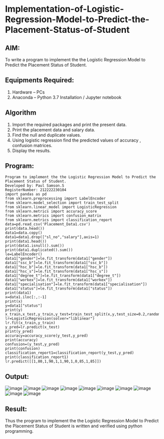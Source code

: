# Implementation-of-Logistic-Regression-Model-to-Predict-the-Placement-Status-of-Student

## AIM:
To write a program to implement the the Logistic Regression Model to Predict the Placement Status of Student.

## Equipments Required:
1. Hardware – PCs
2. Anaconda – Python 3.7 Installation / Jupyter notebook

## Algorithm
1. Import the required packages and print the present data.
2. Print the placement data and salary data.
3. Find the null and duplicate values.
4. Using logistic regression find the predicted values of accuracy , confusion matrices.
5. Display the results.

## Program:
```
Program to implement the the Logistic Regression Model to Predict the Placement Status of Student.
Developed by: Paul Samson.S
RegisterNumber: 212222230104
import pandas as pd
from sklearn.preprocessing import LabelEncoder
from sklearn.model_selection import train_test_split
from sklearn.linear_model import LogisticRegression
from sklearn.metrics import accuracy_score
from sklearn.metrics import confusion_matrix
from sklearn.metrics import classification_report
data=pd.read_csv('Placement_Data1.csv')
print(data.head())
data1=data.copy()
data1=data1.drop(["sl_no","salary"],axis=1)
print(data1.head())
print(data1.isnull().sum())
print(data1.duplicated().sum())
le=LabelEncoder()
data1["gender"]=le.fit_transform(data1["gender"])
data1["ssc_b"]=le.fit_transform(data1["ssc_b"])
data1["hsc_b"]=le.fit_transform(data1["hsc_b"])
data1["hsc_s"]=le.fit_transform(data1["hsc_s"])
data1["degree_t"]=le.fit_transform(data1["degree_t"])
data1["workex"]=le.fit_transform(data1["workex"])
data1["specialisation"]=le.fit_transform(data1["specialisation"])
data1["status"]=le.fit_transform(data1["status"])
print(data1)
x=data1.iloc[:,:-1]
print(x)
y=data1["status"]
print(y)
x_train,x_test,y_train,y_test=train_test_split(x,y,test_size=0.2,random_state=0)
lr=LogisticRegression(solver="liblinear")
lr.fit(x_train,y_train)
y_pred=lr.predict(x_test)
print(y_pred)
accuracy=accuracy_score(y_test,y_pred)
print(accuracy)
confusion=(y_test,y_pred)
print(confusion)
classification_report1=classification_report(y_test,y_pred)
print(classification_report1)
lr.predict([[1,80,1,90,1,1,90,1,0,85,1,85]])
```

## Output:
![image](https://github.com/Gokkul-M/Implementation-of-Logistic-Regression-Model-to-Predict-the-Placement-Status-of-Student/assets/144870543/ae7848d3-d7f6-4bee-8449-bb236ef7ab53)
![image](https://github.com/Gokkul-M/Implementation-of-Logistic-Regression-Model-to-Predict-the-Placement-Status-of-Student/assets/144870543/e5b072f9-2abb-427f-b3d7-114d410ca945)
![image](https://github.com/Gokkul-M/Implementation-of-Logistic-Regression-Model-to-Predict-the-Placement-Status-of-Student/assets/144870543/7bba24b8-4639-4732-b12c-070d0f36d06e)
![image](https://github.com/Gokkul-M/Implementation-of-Logistic-Regression-Model-to-Predict-the-Placement-Status-of-Student/assets/144870543/3298a7a1-5447-4673-b68c-ec84d1011486)
![image](https://github.com/Gokkul-M/Implementation-of-Logistic-Regression-Model-to-Predict-the-Placement-Status-of-Student/assets/144870543/36fe6ce3-ea53-492c-abdb-1242d82b00b7)
![image](https://github.com/Gokkul-M/Implementation-of-Logistic-Regression-Model-to-Predict-the-Placement-Status-of-Student/assets/144870543/8d8db01c-354a-40cd-8ed8-fb40a023eafd)
![image](https://github.com/Gokkul-M/Implementation-of-Logistic-Regression-Model-to-Predict-the-Placement-Status-of-Student/assets/144870543/a6884490-c3c0-4648-abcc-860499f9be45)
![image](https://github.com/Gokkul-M/Implementation-of-Logistic-Regression-Model-to-Predict-the-Placement-Status-of-Student/assets/144870543/7bdf306e-c668-4d9a-8ff2-8edf49b9983f)
![image](https://github.com/Gokkul-M/Implementation-of-Logistic-Regression-Model-to-Predict-the-Placement-Status-of-Student/assets/144870543/1215091c-5e46-4e2a-9464-41abb4db93f1)
![image](https://github.com/Gokkul-M/Implementation-of-Logistic-Regression-Model-to-Predict-the-Placement-Status-of-Student/assets/144870543/95dc9125-43e8-4309-b9ea-9c2c121e13c0)


## Result:
Thus the program to implement the the Logistic Regression Model to Predict the Placement Status of Student is written and verified using python programming.
